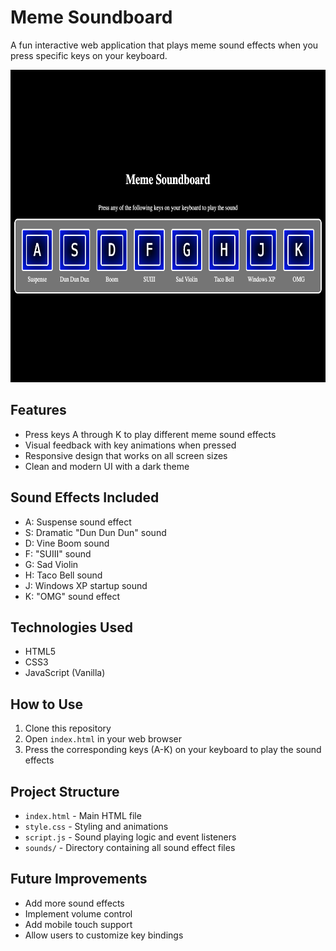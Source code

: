 # Meme Soundboard

A fun interactive web application that plays meme sound effects when you press specific keys on your keyboard.

<img src="memeSoundboardImage.png" alt="Meme Soundboard Demo" height="500">

## Features

- Press keys A through K to play different meme sound effects
- Visual feedback with key animations when pressed
- Responsive design that works on all screen sizes
- Clean and modern UI with a dark theme

## Sound Effects Included

- A: Suspense sound effect
- S: Dramatic "Dun Dun Dun" sound
- D: Vine Boom sound
- F: "SUIII" sound
- G: Sad Violin
- H: Taco Bell sound
- J: Windows XP startup sound
- K: "OMG" sound effect

## Technologies Used

- HTML5
- CSS3
- JavaScript (Vanilla)

## How to Use

1. Clone this repository
2. Open `index.html` in your web browser
3. Press the corresponding keys (A-K) on your keyboard to play the sound effects

## Project Structure

- `index.html` - Main HTML file
- `style.css` - Styling and animations
- `script.js` - Sound playing logic and event listeners
- `sounds/` - Directory containing all sound effect files

## Future Improvements

- Add more sound effects
- Implement volume control
- Add mobile touch support
- Allow users to customize key bindings
